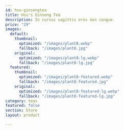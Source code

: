 ```yaml
---
id: hsu-ginsengtea
title: Hsu's Ginseng Tea
description: In cursus sagittis eros non congue.
price: "29"
images:
  default:
    thumbnail:
      optimized: "/images/plant8.webp"
      fallback: "/images/plant8.jpg"
    original:
      optimized: "/images/plant8-lg.webp"
      fallback: "/images/plant8-lg.jpg"
  featured:
    thumbnail:
      optimized: "/images/plant8-featured.webp"
      fallback: "/images/plant8-featured.jpg"
    original:
      optimized: "/images/plant8-featured-lg.webp"
      fallback: "/images/plant8-featured-lg.jpg"
category: teas
featured: false
section: Store
layout: product

---
```

